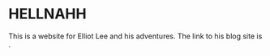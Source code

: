 # HELLNAHH
This is a website for Elliot Lee and his adventures. The link to his blog site is [](https://firestorm0986.github.io/HELLNAHH/). 
